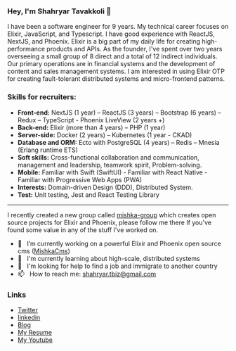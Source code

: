 ### Hey, I'm Shahryar Tavakkoli 👋

I have been a software engineer for 9 years. My technical career focuses on Elixir, JavaScript, and Typescript. I have good experience with ReactJS, NextJS, and Phoenix. Elixir is a big part of my daily life for creating high-performance products and APIs. As the founder, I've spent over two years overseeing a small group of 8 direct and a total of 12 indirect individuals. Our primary operations are in financial systems and the development of content and sales management systems. I am interested in using Elixir OTP for creating fault-tolerant distributed systems and micro-frontend patterns.


### Skills for recruiters:

-	**Front-end:** NextJS (1 year) – ReactJS (3 years) – Bootstrap (6 years) – Redux – TypeScript - Phoenix LiveView (2 years +)
-	**Back-end:** Elixir (more than 4 years) – PHP (1 year)
-	**Server-side:** Docker (2 years) – Kubernetes (1 year - CKAD)
-	**Database and ORM:** Ecto with PostgreSQL (4 years) – Redis – Mnesia (Erlang runtime ETS)
-	**Soft skills:** Cross-functional collaboration and communication, management and leadership, teamwork spirit, Problem-solving.
-	**Mobile:** Familiar with Swift (SwiftUI) - Familiar with React Native - Familiar with Progressive Web Apps (PWA)
-	**Interests:** Domain-driven Design (DDD), Distributed System.
-	**Test:** Unit testing, Jest and React Testing Library


---

I recently created a new group called [mishka-group](https://github.com/mishka-group) which creates open source projects for Elixir and Phoenix, please follow me there If you've found some value in any of the stuff I've worked on.

 
- 🔭 &nbsp; I’m currently working on a powerful Elixir and Phoenix open source cms ([MishkaCms](https://github.com/mishka-group/mishka-cms))
- 🌱 &nbsp; I'm currently learning about high-scale, distributed systems
- 🤔 &nbsp; I'm looking for help to find a job and immigrate to another country
- 📫 &nbsp; How to reach me: shahryar.tbiz@gmail.com

### Links

* [Twitter](https://twitter.com/shahryar_tbiz)
* [linkedin](https://www.linkedin.com/in/shahryar-tavakkoli/)
* [Blog](https://trangell.com)
* [My Resume](https://github.com/shahryarjb/shahryarjb/files/9741077/Resume-Shahryar-Tavakkoli-NR.pdf)
* [My Youtube](https://www.youtube.com/c/shahryartavakkoli)
